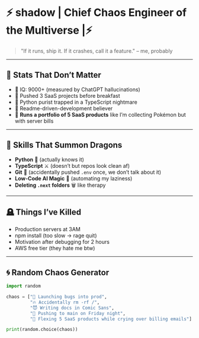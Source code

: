 # ⚡ shadow | Chief Chaos Engineer of the Multiverse |⚡  

> "If it runs, ship it. If it crashes, call it a feature." – me, probably  

---

## 🧨 Stats That Don’t Matter  
- 🧠 IQ: 9000+ (measured by ChatGPT hallucinations)  
- 🚀 Pushed 3 SaaS projects before breakfast  
- 🐍 Python purist trapped in a TypeScript nightmare  
- 🧾 Readme-driven-development believer  
- 👑 **Runs a portfolio of 5 SaaS products** like I’m collecting Pokémon but with server bills  

---

## 🐉 Skills That Summon Dragons
- **Python** 🐍 (actually knows it)  
- **TypeScript** ⚔️ (doesn’t but repos look clean af)  
- **Git** 🤡 (accidentally pushed `.env` once, we don’t talk about it)  
- **Low-Code AI Magic** 🔮 (automating my laziness)  
- **Deleting `.next` folders** 🗑️ like therapy  

---

## 🪦 Things I’ve Killed
- Production servers at 3AM  
- npm install (too slow → rage quit)  
- Motivation after debugging for 2 hours  
- AWS free tier (they hate me btw)  

---

## 🌀 Random Chaos Generator
```py
import random

chaos = ["🚀 Launching bugs into prod", 
         "🔥 Accidentally rm -rf /",
         "😈 Writing docs in Comic Sans",
         "🤡 Pushing to main on Friday night",
         "👑 Flexing 5 SaaS products while crying over billing emails"]

print(random.choice(chaos))

